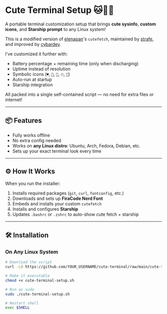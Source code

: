# Cute Terminal Setup 🐱🐧🐰

A portable terminal customization setup that brings **cute sysinfo**, **custom icons**, and **Starship prompt** to any Linux system!

This is a modified version of [elenapan](https://github.com/elenapan )'s `cutefetch`, maintained by [strafe](https://github.com/strafe ), and improved by [cybardev](https://github.com/cybardev ).

I've customized it further with:
- Battery percentage + remaining time (only when discharging)
- Uptime instead of resolution
- Symbolic icons (`♥`, ``, ``, `⏱`, ``)
- Auto-run at startup
- Starship integration

All packed into a single self-contained script — no need for extra files or internet!

---

## 📦 Features

- Fully works offline
- No extra config needed
- Works on **any Linux distro**: Ubuntu, Arch, Fedora, Debian, etc.
- Sets up your exact terminal look every time

---

## ⚙️ How It Works

When you run the installer:

1. Installs required packages (`git`, `curl`, `fontconfig`, etc.)
2. Downloads and sets up **FiraCode Nerd Font**
3. Embeds and installs your custom `cutefetch`
4. Installs and configures **Starship**
5. Updates `.bashrc` or `.zshrc` to auto-show cute fetch + starship

---

## 🛠️ Installation

### On Any Linux System

```bash
# Download the script
curl -LO https://github.com/YOUR_USERNAME/cute-terminal/raw/main/cute-terminal-setup.sh 

# Make it executable
chmod +x cute-terminal-setup.sh

# Run as sudo
sudo ./cute-terminal-setup.sh

# Restart shell
exec $SHELL
